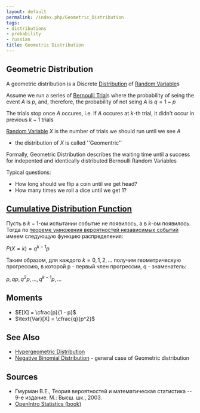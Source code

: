 ```yaml
---
layout: default
permalink: /index.php/Geometric_Distribution
tags:
- distributions
- probability
- russian
title: Geometric Distribution
---
```

## Geometric Distribution
A geometric distribution is a Discrete [Distribution](Distribution) of [Random Variable](Random_Variable)s


Assume we run a series of [Bernoulli Trial](Bernoulli_Trial)s where the probability of seing the event $A$ is $p$, and, therefore, the probability of not seing $A$ is $q = 1 - p$

The trials stop once $A$ occures, i.e. if $A$ occures at $k$-th trial, it didn't occur in previous $k -1$ trials

[Random Variable](Random_Variable) $X$ is the number of trials we should run until we see $A$ 
- the distribution of $X$ is called ''Geomentric''

Formally, Geometric Distribution describes the waiting time until a success for indepented and identically distributed Bernoulli Random Variables



Typical questions:
- How long should we flip a coin until we get head? 
- How many times we roll a dice until we get 1?


## [Cumulative Distribution Function](Cumulative_Distribution_Function)
Пусть в $k-1$-ом испытании событие не появилось, а в $k$-ом появилось. Тогда по [теореме умножения вероятностей независимых событий](Chain_and_Sum_Rules_in_Probability#Теорема_произведения_вероятностей) имеем следующую функцию распределения:

$P(X = k) = q^{k - 1} p$

Таким образом, для каждого $k = 0, 1, 2, ...$ получим геометрическую прогрессию, в которой p - первый член прогрессии, q - знаменатель:

$p, qp, q^2 p, ..., q^{k - 1} p, ...$

## Moments
- $E[X] = \cfrac{p}{1 - p}$
- $\text{Var}[X] = \cfrac{q}{p^2}$


## See Also
- [Hypergeometric Distribution](Hypergeometric_Distribution)
- [Negative Binomial Distribution](Negative_Binomial_Distribution) - general case of Geometric distribution

## Sources
- Гмурман В.Е., Теория вероятностей и математическая статистика -- 9-е издание. М.: Высш. шк., 2003.
- [OpenIntro Statistics (book)](OpenIntro_Statistics_(book))
